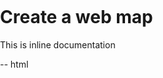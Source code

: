 # Create a web map

This is inline documentation

-- html
<html>
  <head>
    <meta http-equiv="Content-Type" content="text/html; charset=utf-8">
    <meta name="viewport" content="initial-scale=1, maximum-scale=1,user-scalable=no"/>
    <title>Simple Map</title>
    <link rel="stylesheet" href="https://js.arcgis.com/3.45/esri/css/esri.css">
    <style>
      html, body, #map {
        height: 100%;
        margin: 0;
        padding: 0;
      }
    </style>
    <script src="https://js.arcgis.com/3.45/"></script>
    <script>
      var map;

      require(["esri/map", "dojo/domReady!"], function(Map) {
        map = new Map("map", {
          basemap: "topo-vector",  //For full list of pre-defined basemaps, navigate to http://arcg.is/1JVo6Wd
          center: [-122.45, 37.75], // longitude, latitude
          zoom: 13
        });
      });
    </script>
  </head>

  <body>
    <div id="map"></div>
  </body>
</html>
---